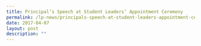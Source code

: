 ```yaml
---
title: Principal’s Speech at Student Leaders’ Appointment Ceremony
permalink: /lp-news/principals-speech-at-student-leaders-appointment-ceremony/
date: 2017-04-07
layout: post
description: ""
---
```

